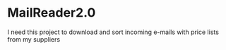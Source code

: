 # MailReader2.0
I need this project to download and sort incoming e-mails with price lists from my suppliers
